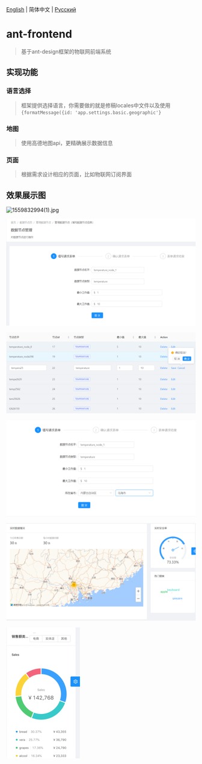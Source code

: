 [English](./README.md) | 简体中文 | [Русский](./README.ru-RU.md)

# ant-frontend

> 基于ant-design框架的物联网前端系统

## 实现功能

### 语言选择

> 框架提供选择语言，你需要做的就是修稿locales中文件以及使用`{formatMessage({id: 'app.settings.basic.geographic'}`

### 地图

> 使用高德地图api，更精确展示数据信息

### 页面

> 根据需求设计相应的页面，比如物联网订阅界面

## 效果展示图

![1559832994(1).jpg](https://i.loli.net/2019/06/06/5cf929b1f382b17711.jpg)

![1559834129(1).jpg](https://raw.githubusercontent.com/tyrantqiao/picgo/master/img/1559834129(1).jpg?token=AE66MAH77LUTUUKRNUIHON247EXR2)

![20190606232022.png](https://raw.githubusercontent.com/tyrantqiao/picgo/master/img/20190606232022.png?token=AE66MAA7C5WXVCPR3DJQ6VK47EXXO)

![20190606232104.png](https://raw.githubusercontent.com/tyrantqiao/picgo/master/img/20190606232104.png?token=AE66MACFXZQUC33ZC7H54WC47EX2A)

![20190606232119.png](https://raw.githubusercontent.com/tyrantqiao/picgo/master/img/20190606232119.png?token=AE66MADO5EFXRJCMFDVWJFC47EX3A)

![20190606232127.png](https://raw.githubusercontent.com/tyrantqiao/picgo/master/img/20190606232127.png?token=AE66MAF5AVRR2P37UO5MOZS47EX3S)